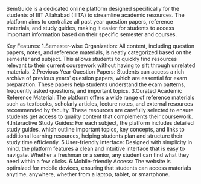 SemGuide is a dedicated online platform designed specifically for the students of IIIT Allahabad (IIITA) to streamline academic resources. The platform aims to centralize all past year question papers, reference materials, and study guides, making it easier for students to access important information based on their specific semester and courses.

Key Features:
1.Semester-wise Organization:
All content, including question papers, notes, and reference materials, is neatly categorized based on the semester and subject. This allows students to quickly find resources relevant to their current coursework without having to sift through unrelated materials.
2.Previous Year Question Papers:
Students can access a rich archive of previous years' question papers, which are essential for exam preparation. These papers help students understand the exam patterns, frequently asked questions, and important topics.
3.Curated Academic Reference Material:
The platform offers a wide range of reference materials such as textbooks, scholarly articles, lecture notes, and external resources recommended by faculty. These resources are carefully selected to ensure students get access to quality content that complements their coursework.
4.Interactive Study Guides:
For each subject, the platform includes detailed study guides, which outline important topics, key concepts, and links to additional learning resources, helping students plan and structure their study time efficiently.
5.User-friendly Interface:
Designed with simplicity in mind, the platform features a clean and intuitive interface that is easy to navigate. Whether a freshman or a senior, any student can find what they need within a few clicks.
6.Mobile-friendly Access:
The website is optimized for mobile devices, ensuring that students can access materials anytime, anywhere, whether from a laptop, tablet, or smartphone. 
